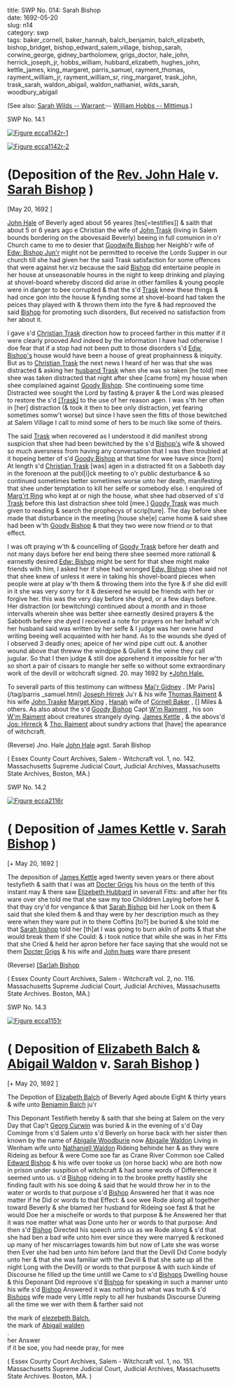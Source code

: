 title: SWP No. 014: Sarah Bishop  
date: 1692-05-20  
slug: n14  
category: swp  
tags: baker_cornell, baker_hannah, balch_benjamin, balch_elizabeth, bishop_bridget, bishop_edward_salem_village, bishop_sarah, corwine_george, gidney_bartholomew, grigs_doctor, hale_john, herrick_joseph_jr, hobbs_william, hubbard_elizabeth, hughes_john, kettle_james, king_margaret, parris_samuel, rayment_thomas, rayment_william_jr, rayment_william_sr, ring_margaret, trask_john, trask_sarah, waldon_abigail, waldon_nathaniel, wilds_sarah, woodbury_abigail


(See also: [Sarah Wilds -- Warrant;](/n136.html#n136.1)-- [William Hobbs -- Mittimus](/n71.html#n71.2).)

<div markdown class="doc" id="n14.1">

<div class="doc_id">SWP No. 14.1</div>


<span markdown class="figure">[![Figure ecca1142r-1](archives/ecca/thumb/ecca1142r-1.jpg)](archives/ecca/large/ecca1142r-1.jpg)</span>

<span markdown class="figure">[![Figure ecca1142r-2](archives/ecca/thumb/ecca1142r-2.jpg)](archives/ecca/large/ecca1142r-2.jpg)</span>

# (Deposition of the [Rev. John Hale](/tag/hale_john.html) v. [Sarah Bishop](/tag/bishop_sarah.html) )

[May 20, 1692 ]

[John Hale](/tag/hale_john.html) of Beverly aged about 56 yeares [tes[=testifies]] & saith that  about 5 or 6 years ago e Christian the wife of [John Trask](/tag/trask_john.html) (living in  Salem bounds bordering on the abovesaid Beverly) beeing in full  comunion in o'r Church came to me to desier that [Goodwife Bishop](/tag/bishop_bridget.html) her Neighb'r wife of [Edw: Bishop Jun'r](/tag/bishop_edward_salem_village.html) might not be permitted to receive the Lords Supper in our church till she had given her the said Trask satisfaction for some offences that were against her.viz because the said [Bishop](/tag/bishop_bridget.html) did entertaine people in her house at unseasonable houres in the night to keep drinking and playing at shovel-board whereby discord did arise in other families & young people were in danger to bee corrupted & that the s'd [Trask](/tag/trask_sarah.html) knew these things & had once gon into the house & fynding some at shovel-board had taken the peices thay played with & thrown them into the fyre  & had reprooved the said [Bishop](/tag/bishop_bridget.html) for promoting such disorders, But received no satisfaction from her about it.

I gave s'd [Christian Trask](/tag/trask_sarah.html) direction how to proceed farther in  this matter if it were clearly prooved And indeed by the information  I have had otherwise I doe fear that if a stop had not been putt to  those disorders s'd [Edw. Bishop's](/tag/bishop_bridget.html) house would have been a house of  great prophainness & iniquity. But as to [Christian Trask](/tag/trask_sarah.html) the next news I heard of her was that  she was distracted & asking her [husband Trask](/tag/trask_john.html) when she was so taken [he told] mee shee was taken distracted that night after shee [came from] my house when shee complained against [Goody Bishop](/tag/bishop_bridget.html). She continueing some time Distracted wee sought the Lord by fasting & prayer & the Lord was pleased to restore the s'd [[Trask]](/tag/trask_sarah.html) to the use of her reason agen. I was s'th her often in [her] distraction  (& took it then to bee only distraction, yet fearing sometimes  somw't worse) but since I have seen the fitts of those bewitched at Salem Village I call to mind some of hers to be much like some of theirs.

The said [Trask](/tag/trask_sarah.html) when recovered as I understood it did manifest  strong suspicion that shee had been bewitched by the s'd [Bishop's](/tag/bishop_edward_salem_village.html)  wife & showed so much aversness from having any conversation that  I was then troubled at it hopeing better of s'd [Goody Bishop](/tag/bishop_bridget.html) at that  time for wee have since [torn] At length s'd [Christian Trask](/tag/trask_sarah.html) [was] agen in a distracted fit on a Sabboth day in the forenoon at the publ[i]ck meeting to o'r public desturbance & so continued sometimes  better sometimes worse unto her death, manifesting that shee under temptation to kill her selfe or somebody else. I enquired of [Marg'rt Ring](/tag/ring_margaret.html) who kept at or nigh the house, what  shee had observed of s'd [Trask](/tag/trask_sarah.html) before this last distraction shee told  [mee.] [Goody Trask](/tag/trask_sarah.html) was much given to reading & search the prophecys of scrip[ture]. The day before shee made that disturbance in the meeting [house she[e] came home & said shee had been w'th [Goody Bishop](/tag/bishop_bridget.html) & that they two were now friend or to that effect.

I was oft praying w'th & councelling of [Goody Trask](/tag/trask_sarah.html) before her death and not many days before her end being there shee seemed  more rationall & earnestly desired [Edw: Bishop](/tag/bishop_edward_salem_village.html) might be sent for that shee might make friends with him, I asked her if shee had  wronged [Edw. Bishop](/tag/bishop_edward_salem_village.html) shee said not that shee knew of unless it were in taking his shovel-board pieces when people were at play w'th them & throwing them into the fyre & if she did evill in it she was very sorry for it & desiered he would be friends with her or forgive her.  this was the very day before she dyed, or a few days before. Her distraction (or bewitching) continued about a month and in those intervalls wherein shee was better shee earnestly desired prayers & the Sabboth befere she dyed I received a note for prayers on her behalf w'ch her husband said was written by her selfe & I judge was her owne hand writing beeing well acquainted with her hand. As to the wounds she dyed of I observed 3 deadly ones; apeice of her wind pipe cutt out. & another wound above that threww the windpipe & Gullet & the veine they call jugular. So that I then judge  & still doe apprehend it impossible for her w'th so short a pair of cissars to mangle her selfe so without some extraordinary work of the devill or witchcraft signed. 20. may 1692  by [*John Hale.](/tag/hale_john.html) 

To severall parts of this testimony can wittness [Maj'r Gidney](/tag/gidney_bartholomew.html) .  [Mr Paris](/tag/parris _samuel.html) [Joseph Hirrek](/tag/herrick_joseph_jr.html) Ju'r & his wife [Thomas Raiment](/tag/rayment_thomas.html) & his wife  [John Traske](/tag/trask_john.html) [Marget King](/tag/king_margaret.html) , [Hanah](/tag/baker_hannah.html) wife of [Cornell Baker](/tag/baker_cornell.html) , []  Miles & others. As also about the s'd [Goody Bishop](/tag/bishop_edward_salem_village.html) Capt [W'm Raiment](/tag/rayment_william_sr.html) , his son  [W'm Raiment](/tag/rayment_william_jr.html) about creatures strangely dying. [James Kettle](/tag/kettle_james.html) , & the  abovs'd [Jos: Hirreck](/tag/herrick_joseph_jr.html) & [Tho: Raiment](/tag/rayment_thomas.html) about sundry actions that [have] the apearance of witchcraft. 

(Reverse) Jno. Hale [John Hale](/tag/hale_john.html) agst. Sarah Bishop


( Essex County Court Archives, Salem - Witchcraft vol. 1, no. 142. Massachusetts Supreme Judicial Court, Judicial Archives, Massachusetts State Archives, Boston, MA.)

</div>



<div markdown class="doc" id="n14.2">

<div class="doc_id">SWP No. 14.2</div>


<span markdown class="figure">[![Figure ecca2116r](archives/ecca/thumb/ecca2116r.jpg)](archives/ecca/large/ecca2116r.jpg)</span>

# ( Deposition of [James Kettle](/tag/kettle_james.html) v. [Sarah Bishop](/tag/bishop_sarah.html) )

[+ May 20, 1692 ]

The deposition of [James Kettle](/tag/kettle_james.html) aged twenty seven years or there about testyfieth & saith that I was att [Docter Grigs](/tag/grigs_doctor.html) his hous on the tenth of this instant may & there saw [Elizebeth Hubbard](/tag/hubbard_elizabeth.html) in severall Fitts: and after her fits ware over she told me that she saw my too  Childdren Laying before her & that thay cry'd for vengance & that [Sarah Bishop](/tag/bishop_sarah.html) bid her Look on them & said that she kiled them  & and thay were by her description much as they were when they ware put in to there Coffins [to?] be buried & she told me that [Sarah bishop](/tag/bishop_sarah.html) told her [th]at I was going to burn akiln of potts & that she  would break them if she Could: & i took notice that while she was in her Fitts that she Cried & held her apron before her face saying that  she would not se them [Docter Grigs](/tag/grigs_doctor.html) & his wife and [John hues](/tag/hughes_john.html) ware  thare present

(Reverse) [[Sar]ah Bishop](/tag/bishop_sarah.html)

( Essex County Court Archives, Salem - Witchcraft vol. 2, no. 116. Massachusetts Supreme Judicial Court, Judicial Archives, Massachusetts State Archives. Boston, MA.)


</div>



<div markdown class="doc" id="n14.3">

<div class="doc_id">SWP No. 14.3</div>


<span markdown class="figure">[![Figure ecca1151r](archives/ecca/thumb/ecca1151r.jpg)](archives/ecca/large/ecca1151r.jpg)</span>

# ( Deposition of [Elizabeth Balch](/tag/balch_elizabeth.html) & [Abigail Waldon](/tag/waldon_abigail.html) v. [Sarah Bishop](/tag/bishop_sarah.html) )

[+ May 20, 1692 ]

The Depotion of [Elizabeth Balch](/tag/balch_elizabeth.html) of Beverly Aged aboute Eight  & thirty years & wife unto [Benjamin Balch](/tag/balch_benjamin.html) ju'r 

This Deponant Testifieth hereby & saith that she being at Salem on the very Day that Cap't [Georg Curwin](/tag/corwine_george.html) was buried & in the evening of s'd Day Cominge from s'd Salem unto s'd Beverly on horse back with her sister then  known by the name of [Abigaile Woodburie](/tag/woodbury_abigail.html) now [Abigaile Waldon](/tag/waldon_abigail.html) Living in Wenham wife unto [Nathaniell Waldon](/tag/waldon_nathaniel.html) Rideing behinde her  & as they were Rideing as befour & were Come soe far as Crane River  Common soe Called [Edward Bishop](/tag/bishop_edward_salem_village.html) & his wife over tooke us (on  horse back) who are both now in prison under suspition of witchcraft & had some words of Difference it seemed unto us. s'd [Bishop](/tag/bishop_edward_salem_village.html) rideing in to the brooke pretty hastily she finding fault with his soe  doing & said that he would throw her in to the water or words to  that purpose s'd [Bishop](/tag/bishop_edward_salem_village.html) Answered her that it was noe matter if he  Did or words to that Effect: & soe wee Rode along all together toward Beverly & she blamed her husband for Rideing soe fast & that  he would Doe her a mischeife or words to that purpose & he Answered her that it was noe matter what was Done unto her or words  to that purpose: And then s'd [Bishop](/tag/bishop_edward_salem_village.html) Directed his speech unto us  as we Rode along & s'd that she had ben a bad wife unto him ever  since they were marryed & reckoned up many of her miscarriages towards him but now of Late she was worse then Ever she had ben  unto him before (and that the Devill Did Come bodyly unto her  & that she was familiar with the Devill & that she sate up all the night  Long with the Devill) or words to that purpose & with such kinde of Discourse he filled up the time untill we Came to s'd [Bishops](/tag/bishop_edward_salem_village.html) Dwelling house & this Deponant Did reproove s'd [Bishop](/tag/bishop_edward_salem_village.html) for speaking in such a manner unto his wife s'd [Bishop](/tag/bishop_edward_salem_village.html) Answered it was nothing but what was truth & s'd [Bishops](/tag/bishop_edward_salem_village.html) wife made very Little reply to all her husbands Discourse Dureing all the time we wer with them & farther said not

   the mark of [elezebeth Balch.](/tag/balch_elizabeth.html)  
   the mark  of [Abigail walden](/tag/waldon_abigail.html)  
   .  
her Answer  
if it be soe, you had neede pray, for mee  

( Essex County Court Archives, Salem - Witchcraft vol. 1, no. 151. Massachusetts Supreme Judicial Court, Judicial Archives, Massachusetts State Archives. Boston, MA. )

</div>
